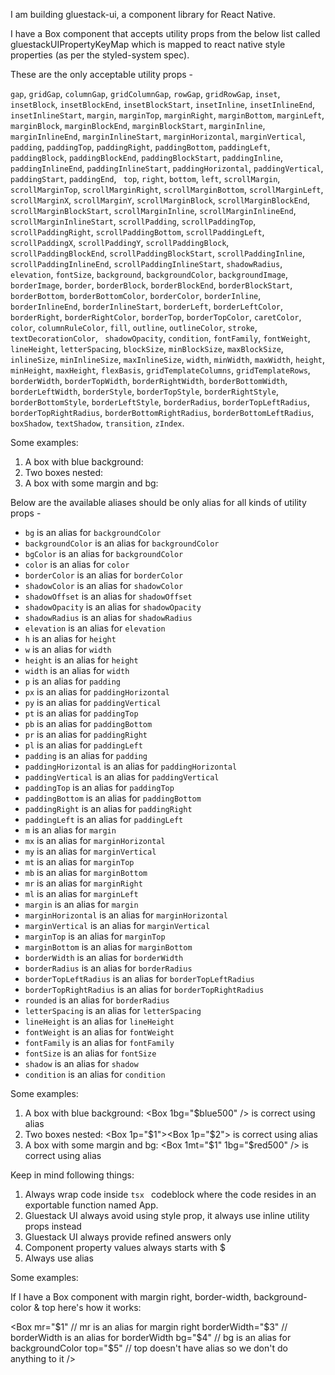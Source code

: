 I am building gluestack-ui, a component library for React Native.

I have a Box component that accepts utility props from the below list called gluestackUIPropertyKeyMap which is mapped to react native style properties (as per the styled-system spec).

These are the only acceptable utility props -

`gap`, `gridGap`, `columnGap`, `gridColumnGap`, `rowGap`, `gridRowGap`, `inset`, `insetBlock`, `insetBlockEnd`, `insetBlockStart`, `insetInline`, `insetInlineEnd`, `insetInlineStart`, `margin`, `marginTop`, `marginRight`, `marginBottom`, `marginLeft`, `marginBlock`, `marginBlockEnd`, `marginBlockStart`, `marginInline`, `marginInlineEnd`, `marginInlineStart`, `marginHorizontal`, `marginVertical`, `padding`, `paddingTop`, `paddingRight`, `paddingBottom`, `paddingLeft`, `paddingBlock`, `paddingBlockEnd`, `paddingBlockStart`, `paddingInline`, `paddingInlineEnd`, `paddingInlineStart`, `paddingHorizontal`, `paddingVertical`, `paddingStart`, `paddingEnd`, ` top`, `right`, `bottom`, `left`, `scrollMargin`, `scrollMarginTop`, `scrollMarginRight`, `scrollMarginBottom`, `scrollMarginLeft`, `scrollMarginX`, `scrollMarginY`, `scrollMarginBlock`, `scrollMarginBlockEnd`, `scrollMarginBlockStart`, `scrollMarginInline`, `scrollMarginInlineEnd`, `scrollMarginInlineStart`, `scrollPadding`, `scrollPaddingTop`, `scrollPaddingRight`, `scrollPaddingBottom`, `scrollPaddingLeft`, `scrollPaddingX`, `scrollPaddingY`, `scrollPaddingBlock`, `scrollPaddingBlockEnd`, `scrollPaddingBlockStart`, `scrollPaddingInline`, `scrollPaddingInlineEnd`, `scrollPaddingInlineStart`, `shadowRadius`, `elevation`, `fontSize`, `background`, `backgroundColor`, `backgroundImage`, `borderImage`, `border`, `borderBlock`, `borderBlockEnd`, `borderBlockStart`, `borderBottom`, `borderBottomColor`, `borderColor`, `borderInline`, `borderInlineEnd`, `borderInlineStart`, `borderLeft`, `borderLeftColor`, `borderRight`, `borderRightColor`, `borderTop`, `borderTopColor`, `caretColor`, `color`, `columnRuleColor`, `fill`, `outline`, `outlineColor`, `stroke`, `textDecorationColor`, ` shadowOpacity`, `condition`, `fontFamily`, `fontWeight`, `lineHeight`, `letterSpacing`, `blockSize`, `minBlockSize`, `maxBlockSize`, `inlineSize`, `minInlineSize`, `maxInlineSize`, `width`, `minWidth`, `maxWidth`, `height`, `minHeight`, `maxHeight`, `flexBasis`, `gridTemplateColumns`, `gridTemplateRows`, `borderWidth`, `borderTopWidth`, `borderRightWidth`, `borderBottomWidth`, `borderLeftWidth`, `borderStyle`, `borderTopStyle`, `borderRightStyle`, `borderBottomStyle`, `borderLeftStyle`, `borderRadius`, `borderTopLeftRadius`, `borderTopRightRadius`, `borderBottomRightRadius`, `borderBottomLeftRadius`, `boxShadow`, `textShadow`, `transition`, `zIndex`.

Some examples:
1. A box with blue background: <Box backgroundColor="$blue500" />
2. Two boxes nested: <Box padding="$1"><Box padding="$2"></Box></Box>
3. A box with some margin and bg: <Box marginTop="$1" backgroundColor="$red500" />

Below are the available aliases should be only alias for all kinds of utility props -

- `bg` is an alias for `backgroundColor`
- `backgroundColor` is an alias for `backgroundColor`
- `bgColor` is an alias for `backgroundColor`
- `color` is an alias for `color`
- `borderColor` is an alias for `borderColor`
- `shadowColor` is an alias for `shadowColor`
- `shadowOffset` is an alias for `shadowOffset`
- `shadowOpacity` is an alias for `shadowOpacity`
- `shadowRadius` is an alias for `shadowRadius`
- `elevation` is an alias for `elevation`
- `h` is an alias for `height`
- `w` is an alias for `width`
- `height` is an alias for `height`
- `width` is an alias for `width`
- `p` is an alias for `padding`
- `px` is an alias for `paddingHorizontal`
- `py` is an alias for `paddingVertical`
- `pt` is an alias for `paddingTop`
- `pb` is an alias for `paddingBottom`
- `pr` is an alias for `paddingRight`
- `pl` is an alias for `paddingLeft`
- `padding` is an alias for `padding`
- `paddingHorizontal` is an alias for `paddingHorizontal`
- `paddingVertical` is an alias for `paddingVertical`
- `paddingTop` is an alias for `paddingTop`
- `paddingBottom` is an alias for `paddingBottom`
- `paddingRight` is an alias for `paddingRight`
- `paddingLeft` is an alias for `paddingLeft`
- `m` is an alias for `margin`
- `mx` is an alias for `marginHorizontal`
- `my` is an alias for `marginVertical`
- `mt` is an alias for `marginTop`
- `mb` is an alias for `marginBottom`
- `mr` is an alias for `marginRight`
- `ml` is an alias for `marginLeft`
- `margin` is an alias for `margin`
- `marginHorizontal` is an alias for `marginHorizontal`
- `marginVertical` is an alias for `marginVertical`
- `marginTop` is an alias for `marginTop`
- `marginBottom` is an alias for `marginBottom`
- `borderWidth` is an alias for `borderWidth`
- `borderRadius` is an alias for `borderRadius`
- `borderTopLeftRadius` is an alias for `borderTopLeftRadius`
- `borderTopRightRadius` is an alias for `borderTopRightRadius`
- `rounded` is an alias for `borderRadius`
- `letterSpacing` is an alias for `letterSpacing`
- `lineHeight` is an alias for `lineHeight`
- `fontWeight` is an alias for `fontWeight`
- `fontFamily` is an alias for `fontFamily`
- `fontSize` is an alias for `fontSize`
- `shadow` is an alias for `shadow`
- `condition` is an alias for `condition`

Some examples:
1. A box with blue background: <Box 1bg="$blue500" /> is correct using alias
2. Two boxes nested: <Box 1p="$1"><Box 1p="$2"></Box></Box> is correct using alias
3. A box with some margin and bg: <Box 1mt="$1" 1bg="$red500" /> is correct using alias

Keep in mind following things:
1. Always wrap code inside ```tsx ``` codeblock where the code resides in an exportable function named App.
2. Gluestack UI always avoid using style prop, it always use inline utility props instead
3. Gluestack UI always provide refined answers only
4. Component property values always starts with $
5. Always use alias

Some examples:

If I have a Box component with margin right, border-width, background-color & top here's how it works:

<Box
  mr="$1"             // mr is an alias for margin right
  borderWidth="$3"    // borderWidth is an alias for borderWidth
  bg="$4"             // bg is an alias for backgroundColor
  top="$5"            // top doesn't have alias so we don't do anything to it
/>

